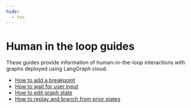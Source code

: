 ```yaml
---
hide:
  - toc
---
```


# Human in the loop guides

These guides provide information of human-in-the-loop interactions with graphs deployed using LangGraph cloud.

- [How to add a breakpoint](https://langchain-ai.github.io/langgraph/cloud/how-tos/cloud_examples/human_in_the_loop_breakpoint/)
- [How to wait for user input](https://langchain-ai.github.io/langgraph/cloud/how-tos/cloud_examples/human_in_the_loop_user_input/)
- [How to edit graph state](https://langchain-ai.github.io/langgraph/cloud/how-tos/cloud_examples/human_in_the_loop_edit_state/)
- [How to replay and branch from prior states](https://langchain-ai.github.io/langgraph/cloud/how-tos/cloud_examples/human_in_the_loop_time_travel/)
